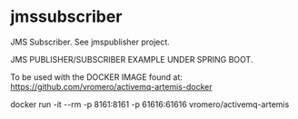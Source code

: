 # jmssubscriber
JMS Subscriber. See jmspublisher project.

JMS PUBLISHER/SUBSCRIBER EXAMPLE UNDER SPRING BOOT.

To be used with the DOCKER IMAGE found at: https://github.com/vromero/activemq-artemis-docker

docker run -it --rm -p 8161:8161  -p 61616:61616 vromero/activemq-artemis

